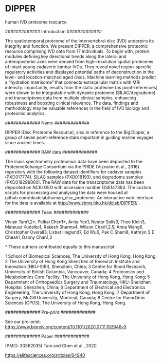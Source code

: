 # DIPPER
human IVD proteome resource

############# Introduction #############

The spatiotemporal proteome of the intervertebral disc (IVD) underpins its integrity and function. We present DIPPER, a comprehensive proteomic resource comprising IVD data from 17 individuals. To begin with, protein modules defining key directional trends along the lateral and anteroposterior axes were derived from high-resolution spatial proteomes of intact young cadaveric lumbar IVDs. They reveal novel region-specific regulatory activities and displayed potential paths of deconstruction in the level- and location-matched aged discs. Machine learning methods predict a “hydration matrisome” that connects extracellular matrix with MRI intensity. Importantly, results from the static proteome (as point-references) were shown to be integratable with dynamic proteome (SILAC/degradome) and transcriptome data from multiple clinical samples, enhancing robustness and boosting clinical relevance. The data, findings and methodology may be valuable references in the field of IVD biology and proteomic analytics.

############# Name #############

DIPPER (Disc Proteome Resource), also in reference to the Big Dipper, a group of seven point-reference stars important in guiding marine voyages since ancient times.

############# RAW data #############

The mass spectrometry proteomics data have been deposited to the ProteomeXchange Consortium via the PRIDE (Vizcaino et al., 2016) repository with the following dataset identifiers for cadaver samples (PXD017774), SILAC samples (PXD018193), and degradome samples (PXD018298000). The RAW data for the transcriptome data has been deposited on NCBI GEO with accession number GSE147383. The custom scripts for processing and analysing the data were housed at github.com/hkudclab/human_disc_proteome. An interactive web interface for the data is available at http://www.sbms.hku.hk/dclab/DIPPER/ .

############# Team #############

Vivian Tam1,2*, Peikai Chen1*, Anita Yee1, Nestor Solis3, Theo Klein3, Mateusz Kudelko1, Rakesh Sharma4, Wilson Chan1,2,5, Anna Wang6, Christopher Overall3, Lisbet Haglund7, Ed Wu6, Pak C Sham8, Kathryn S E Cheah1, Danny Chan1,2

\* These authors contributed equally to this manuscript

1 School of Biomedical Sciences, The University of Hong Kong, Hong Kong;
2 The University of Hong Kong Shenzhen of Research Institute and Innovation (HKU-SIRI), Shenzhen, China;
3 Centre for Blood Research, University of British Columbia, Vancouver, Canada;
4 Proteomics and Metabolomics Core Facility, The University of Hong Kong, Hong Kong;
5 Department of Orthopaedics Surgery and Traumatology, HKU-Shenzhen Hospital, Shenzhen, China;
6 Department of Electrical and Electronics Engineering, The University of Hong Kong, Hong Kong;
7 Department of Surgery, McGill University, Montreal, Canada;
8 Centre for PanorOmic Sciences (CPOS), The University of Hong Kong, Hong Kong.

############# Pre-print #############

See our pre-print:
https://www.biorxiv.org/content/10.1101/2020.07.11.192948v3


############# Paper #############

(PMID: 33382035) Tam and Chen et al., 2020.

https://elifesciences.org/articles/64940

